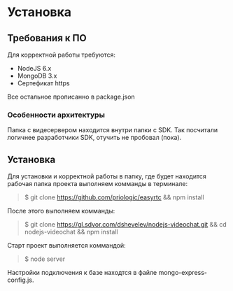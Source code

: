 # Установка
## Требования к ПО
Для корректной работы требуются:
+ NodeJS 6.x
+ MongoDB 3.x
+ Сертефикат https

Все остальное прописанно в package.json
### Особенности архитектуры
Папка с видесервером находится внутри папки с SDK. Так посчитали логичнее разработчики SDK, отучить не пробовал (пока). 

## Установка
Для установки и корректной работы в папку, где будет находится рабочая папка проекта выполняем комманды в терминале:
> $ git clone https://github.com/priologic/easyrtc && npm install

После этого выполняем комманды: 
> $ git clone https://gl.sdvor.com/dshevelev/nodejs-videochat.git && cd nodejs-videochat && npm install

Старт проект выполняется коммандой:
> $ node server

Настройки подключения к базе находтся в файле mongo-express-config.js.